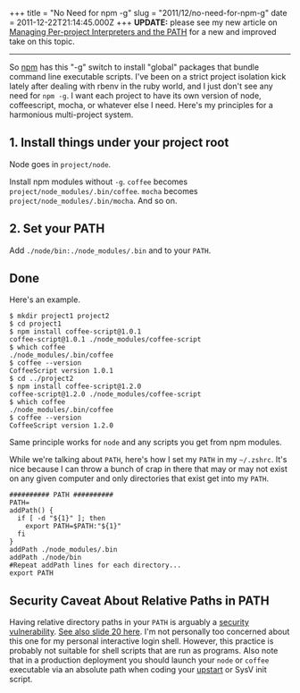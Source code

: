 +++
title = "No Need for npm -g"
slug = "2011/12/no-need-for-npm-g"
date = 2011-12-22T21:14:45.000Z
+++
**UPDATE:** please see my new article on [Managing Per-project Interpreters and the PATH](/problog/2012/09/managing-per-project-interpreters-and-the-path) for a new and improved take on this topic.

---

So [npm](http://npmjs.org/) has this "-g" switch to install "global" packages that bundle command line executable scripts.  I've been on a strict project isolation kick lately after dealing with rbenv in the ruby world, and I just don't see any need for `npm -g`.  I want each project to have its own version of node, coffeescript, mocha, or whatever else I need.  Here's my principles for a harmonious multi-project system.

## 1. Install things under your project root

Node goes in `project/node`.

Install npm modules without `-g`.  `coffee` becomes `project/node_modules/.bin/coffee`. `mocha` becomes `project/node_modules/.bin/mocha`. And so on.

## 2. Set your PATH

Add `./node/bin:./node_modules/.bin` and to your `PATH`.

## Done
Here's an example.

    $ mkdir project1 project2
    $ cd project1
    $ npm install coffee-script@1.0.1
    coffee-script@1.0.1 ./node_modules/coffee-script 
    $ which coffee
    ./node_modules/.bin/coffee
    $ coffee --version
    CoffeeScript version 1.0.1
    $ cd ../project2
    $ npm install coffee-script@1.2.0
    coffee-script@1.2.0 ./node_modules/coffee-script 
    $ which coffee
    ./node_modules/.bin/coffee
    $ coffee --version
    CoffeeScript version 1.2.0

Same principle works for `node` and any scripts you get from npm modules.

While we're talking about `PATH`, here's how I set my `PATH` in my `~/.zshrc`.  It's nice because I can throw a bunch of crap in there that may or may not exist on any given computer and only directories that exist get into my `PATH`.

    ########## PATH ##########
    PATH=
    addPath() {
      if [ -d "${1}" ]; then
        export PATH=$PATH:"${1}"
      fi
    }
    addPath ./node_modules/.bin
    addPath ./node/bin
    #Repeat addPath lines for each directory...
    export PATH

## Security Caveat About Relative Paths in PATH

Having relative directory paths in your `PATH` is arguably a [security vulnerability](http://developer.apple.com/library/mac/#documentation/opensource/conceptual/shellscripting/ShellScriptSecurity/ShellScriptSecurity.html). [See also slide 20 here](https://www.securecoding.cert.org/confluence/pages/worddav/preview.action?pageId=3524&fileName=Environment+Variables+v3.pdf).  I'm not personally too concerned about this one for my personal interactive login shell.  However, this practice is probably not suitable for shell scripts that are run as programs.  Also note that in a production deployment you should launch your `node` or `coffee` executable via an absolute path when coding your [upstart](http://upstart.ubuntu.com/) or SysV init script.
